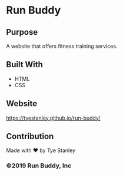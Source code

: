 # Run Buddy

## Purpose
A website that offers fitness training services.

## Built With
* HTML
* CSS

## Website
https://tyestanley.github.io/run-buddy/

## Contribution
Made with ❤️ by Tye Stanley

### ©️2019 Run Buddy, Inc 
